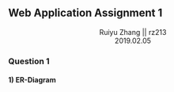 ## Web Application Assignment 1

<center>Ruiyu Zhang || rz213</center>

<center>2019.02.05</center>



### Question 1

#### 1) ER-Diagram





